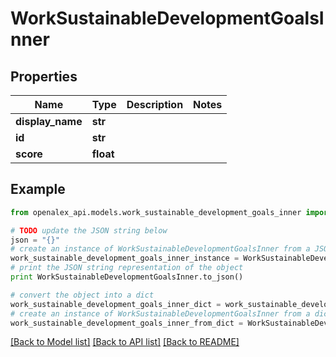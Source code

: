 # WorkSustainableDevelopmentGoalsInner


## Properties
Name | Type | Description | Notes
------------ | ------------- | ------------- | -------------
**display_name** | **str** |  | 
**id** | **str** |  | 
**score** | **float** |  | 

## Example

```python
from openalex_api.models.work_sustainable_development_goals_inner import WorkSustainableDevelopmentGoalsInner

# TODO update the JSON string below
json = "{}"
# create an instance of WorkSustainableDevelopmentGoalsInner from a JSON string
work_sustainable_development_goals_inner_instance = WorkSustainableDevelopmentGoalsInner.from_json(json)
# print the JSON string representation of the object
print WorkSustainableDevelopmentGoalsInner.to_json()

# convert the object into a dict
work_sustainable_development_goals_inner_dict = work_sustainable_development_goals_inner_instance.to_dict()
# create an instance of WorkSustainableDevelopmentGoalsInner from a dict
work_sustainable_development_goals_inner_from_dict = WorkSustainableDevelopmentGoalsInner.from_dict(work_sustainable_development_goals_inner_dict)
```
[[Back to Model list]](../README.md#documentation-for-models) [[Back to API list]](../README.md#documentation-for-api-endpoints) [[Back to README]](../README.md)


